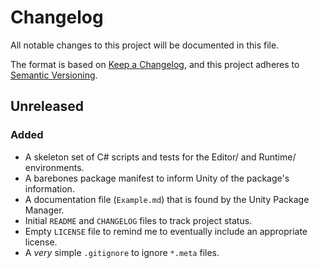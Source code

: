 # Changelog

All notable changes to this project will be documented in this file.

The format is based on [Keep a Changelog](https://keepachangelog.com/en/1.0.0/),
and this project adheres to [Semantic Versioning](https://semver.org/spec/v2.0.0.html).

## Unreleased

### Added

- A skeleton set of C# scripts and tests for the Editor/ and Runtime/ environments.
- A barebones package manifest to inform Unity of the package's information.
- A documentation file (`Example.md`) that is found by the Unity Package Manager.
- Initial `README` and `CHANGELOG` files to track project status.
- Empty `LICENSE` file to remind me to eventually include an appropriate license.
- A _very_ simple `.gitignore` to ignore `*.meta` files.
